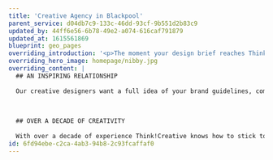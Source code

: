 ```yaml
---
title: 'Creative Agency in Blackpool'
parent_service: d04db7c9-133c-46dd-93cf-9b551d2b83c9
updated_by: 44ff6e56-6b78-49e2-a074-616caf791879
updated_at: 1615561869
blueprint: geo_pages
overriding_introduction: '<p>The moment your design brief reaches Think!Creative&rsquo;s Blackpool-based designers, they start exploring ways of pushing the boundaries of your creative design. They work to understand the concept and the thinking behind it. And every project is met with the same enthusiasm whether it&rsquo;s large or small.</p>'
overriding_hero_image: homepage/nibby.jpg
overriding_content: |
  ## AN INSPIRING RELATIONSHIP
  
  Our creative designers want a full idea of your brand guidelines, company image, and the way your company wishes to be seen. There’s one main focus to our inspiration and that’s you. What you tell us about your message and the way your company is perceived is an important part of the process. Our Blackpool design studio will keep you at the centre of the process.
  
  
  
  ## OVER A DECADE OF CREATIVITY
  
  With over a decade of experience Think!Creative knows how to stick to brand guidelines while still being able to grab its audience’s attention. It’s how we breathe new life into your branding. That’s why brands like BAE Systems and BP have trusted us for years. [You can see more of our work for BP and BAE Systems here.](/work)
id: 6fd94ebe-c2ca-4ab3-94b8-2c93fcaffaf0
---
```

